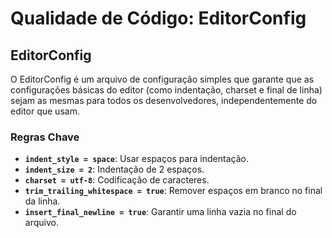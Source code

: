# Qualidade de Código: EditorConfig

## EditorConfig

O EditorConfig é um arquivo de configuração simples que garante que as configurações básicas do editor (como indentação, charset e final de linha) sejam as mesmas para todos os desenvolvedores, independentemente do editor que usam.

### Regras Chave

- **`indent_style = space`**: Usar espaços para indentação.
- **`indent_size = 2`**: Indentação de 2 espaços.
- **`charset = utf-8`**: Codificação de caracteres.
- **`trim_trailing_whitespace = true`**: Remover espaços em branco no final da linha.
- **`insert_final_newline = true`**: Garantir uma linha vazia no final do arquivo.
